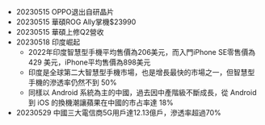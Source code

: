 * 20230515  OPPO退出自研晶片
* 20230515 華碩ROG Ally掌機$23990
* 20230515 華碩上修Q2營收
* 20230518 印度崛起
  * 2022年印度智慧型手機平均售價為206美元，而入門iPhone SE零售價為429 美元，iPhone平均售價為898美元
  * 印度是全球第二大智慧型手機市場，也是增長最快的市場之一，但智慧型手機的滲透率仍然不到 50%
  * 同樣以 Android 系統為主的中國，過去因中產階級不斷成長，從 Android 到 iOS 的換機潮讓蘋果在中國的市占率達 18%
* 20230529 中國三大電信商5G用戶達12.13億戶，滲透率超過70%
